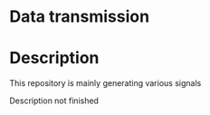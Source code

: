 # Data transmission
# Description
This repository is mainly generating various signals

Description not finished
